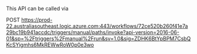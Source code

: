 
This API can be called via

POST https://prod-22.australiasoutheast.logic.azure.com:443/workflows/72ce520b260f41e7a29bc19b941accdc/triggers/manual/paths/invoke?api-version=2016-06-01&sp=%2Ftriggers%2Fmanual%2Frun&sv=1.0&sig=ZDHK6BtYpBPM7CsbQKcSYigmhs6MkREWwRoW0p0e3wo

